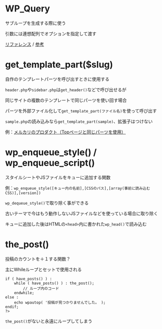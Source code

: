 # WP_Query

サブループを生成する際に使う

引数には連想配列でオプションを指定して渡す

[リファレンス](https://wpdocs.osdn.jp/%E9%96%A2%E6%95%B0%E3%83%AA%E3%83%95%E3%82%A1%E3%83%AC%E3%83%B3%E3%82%B9/WP_Query)
 / [参考](https://wemo.tech/160)

# get_template_part($slug)

自作のテンプレートパーツを呼び出すときに使用する

`header.php`や`sidebar.php`は`get_header()`などで呼び出せるが

同じサイトの複数のテンプレートで同じパーツを使い回す場合

パーツを外部ファイル化して`get_template_part(ファイル名)`を使って呼び出す

`sample.php`の読み込みなら`get_template_part(sample)`、拡張子はつけない

例：[メルカリのプロダクト（Topページと同じパーツを使用）](https://about.mercari.com/products/)

# wp_enqueue_style() / wp_enqueue_script()

スタイルシートやJSファイルをキューに追加する関数

例：`wp_enqueue_style([キュー内の名前],[CSSのパス],[array(事前に読み込むCSS)],[version])`

`wp_dequeue_style()`で取り除く事ができる

古いテーマで今はもう動作しないJSファイルなどを使っている場合に取り除く

キューに追加した後はHTMLの`<head>`内に書かれた`wp_head()`で読み込む

# the_post()

投稿のカウントを＋１する関数？

主にWhileループとセットで使用される

```php<?php
if ( have_posts() ) :
	while ( have_posts() ) : the_post();
		// ループ内のコード
	endwhile;
else :
	echo wpautop( '投稿が見つかりませんでした。 );
endif;
?>

```

`the_post()`がないと永遠にループしてしまう
